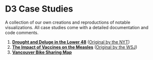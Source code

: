 # D3 Case Studies

A collection of our own creations and reproductions of notable visualizations. All case studies come with a detailed documentation and code comments.

1. **[Drought and Deluge in the Lower 48](case-study_drought)** ([Original by the NYT](https://archive.nytimes.com/www.nytimes.com/interactive/2012/08/11/sunday-review/drought-history.html))
2. **[The Impact of Vaccines on the Measles](case-study_measles-and-vaccines)** ([Original by the WSJ](http://graphics.wsj.com/infectious-diseases-and-vaccines/))
3. **[Vancouver Bike Sharing Map](case-study_vancouver-bikesharing)**